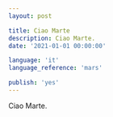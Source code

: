 ```yaml
---
layout: post

title: Ciao Marte
description: Ciao Marte.
date: '2021-01-01 00:00:00'

language: 'it'
language_reference: 'mars'

publish: 'yes'
---
```


Ciao Marte.